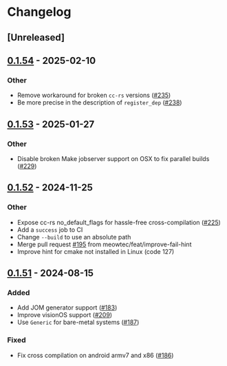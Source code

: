 # Changelog

## [Unreleased]

## [0.1.54](https://github.com/rust-lang/cmake-rs/compare/v0.1.53...v0.1.54) - 2025-02-10

### Other

- Remove workaround for broken `cc-rs` versions ([#235](https://github.com/rust-lang/cmake-rs/pull/235))
- Be more precise in the description of `register_dep` ([#238](https://github.com/rust-lang/cmake-rs/pull/238))

## [0.1.53](https://github.com/rust-lang/cmake-rs/compare/v0.1.52...v0.1.53) - 2025-01-27

### Other

- Disable broken Make jobserver support on OSX to fix parallel builds ([#229](https://github.com/rust-lang/cmake-rs/pull/229))

## [0.1.52](https://github.com/rust-lang/cmake-rs/compare/v0.1.51...v0.1.52) - 2024-11-25

### Other

- Expose cc-rs no_default_flags for hassle-free cross-compilation ([#225](https://github.com/rust-lang/cmake-rs/pull/225))
- Add a `success` job to CI
- Change `--build` to use an absolute path
- Merge pull request [#195](https://github.com/rust-lang/cmake-rs/pull/195) from meowtec/feat/improve-fail-hint
- Improve hint for cmake not installed in Linux (code 127)

## [0.1.51](https://github.com/rust-lang/cmake-rs/compare/v0.1.50...v0.1.51) - 2024-08-15

### Added

- Add JOM generator support ([#183](https://github.com/rust-lang/cmake-rs/pull/183))
- Improve visionOS support ([#209](https://github.com/rust-lang/cmake-rs/pull/209))
- Use `Generic` for bare-metal systems ([#187](https://github.com/rust-lang/cmake-rs/pull/187))

### Fixed

- Fix cross compilation on android armv7 and x86 ([#186](https://github.com/rust-lang/cmake-rs/pull/186))


